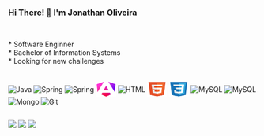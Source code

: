 ### Hi There! 👋 I'm Jonathan Oliveira

##

<div style="display: inline_block"> <br>
    * Software Enginner <br>
    * Bachelor of Information Systems <br>
    * Looking for new challenges <br>
   <br>
</div>

<div style="display: inline_block"><br>
  <img align="center" alt="Java" height="30" width="40" src="https://cdn.jsdelivr.net/gh/devicons/devicon@latest/icons/java/java-original.svg">
  <img align="center" alt="Spring" height="30" width="40" src="https://cdn.jsdelivr.net/gh/devicons/devicon@latest/icons/spring/spring-original.svg">
  <img align="center" alt="Spring" height="30" width="40" src="https://cdn.jsdelivr.net/gh/devicons/devicon@latest/icons/docker/docker-original-wordmark.svg.svg">
  <img align="center" alt="React" height="30" width="40" src="https://raw.githubusercontent.com/devicons/devicon/master/icons/angular/angular-original.svg">
  <img align="center" alt="HTML" height="30" width="40" src="https://raw.githubusercontent.com/devicons/devicon/master/icons/bootstrap/bootstrap-original-wordmark.svg.svg">
  <img align="center" alt="HTML" height="30" width="40" src="https://raw.githubusercontent.com/devicons/devicon/master/icons/html5/html5-original.svg">
  <img align="center" alt="CSS" height="30" width="40" src="https://raw.githubusercontent.com/devicons/devicon/master/icons/css3/css3-original.svg">
  <img align="center" alt="MySQL" height="30" width="40" src="https://cdn.jsdelivr.net/gh/devicons/devicon@latest/icons/mysql/mysql-original.svg">
  <img align="center" alt="MySQL" height="30" width="40" src="https://cdn.jsdelivr.net/gh/devicons/devicon@latest/icons/apache/apache-original-wordmark.svg">
  <img align="center" alt="Mongo" height="30" width="40" src="https://cdn.jsdelivr.net/gh/devicons/devicon@latest/icons/mongodb/mongodb-original-wordmark.svg">
  <img align="center" alt="Git" height="30" width="40" src="https://cdn.jsdelivr.net/gh/devicons/devicon@latest/icons/git/git-original-wordmark.svg">
</div>
  
  ##
 
<div> 
  <a href="https://instagram.com/rafaballerini" target="_blank"><img src="https://img.shields.io/badge/-Instagram-%23E4405F?style=for-the-badge&logo=instagram&logoColor=white" target="_blank"></a>
  <a href = "mailto:devjoliveira@gmail.com"><img src="https://img.shields.io/badge/-Gmail-%23333?style=for-the-badge&logo=gmail&logoColor=white" target="_blank"></a>
  <a href="https://www.linkedin.com/in/oliveira-jo" target="_blank"><img src="https://img.shields.io/badge/-LinkedIn-%230077B5?style=for-the-badge&logo=linkedin&logoColor=white" target="_blank"></a> 
</div>






